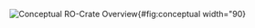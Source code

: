 ![Conceptual RO-Crate Overview](../content/images/ro-crate-overview.svg "\textbf{Conceptual overview of RO-Crate}. A \emph{Persistent Identifier} (PID) \cite{doi:10.1371/journal.pbio.2001414} points to a \emph{Research Object} (RO), which may be archived using different packaging approaches like BagIt \cite{doi:10.17487/rfc8493}, OCFL \cite{ocfl_2020}, git or ZIP. The RO is described within a \emph{RO-Crate Metadata File}, providing identifiers for \emph{authors} using ORCID, \emph{organisations} using Research Organization Registry (ROR) \cite{doi:10.6087/kcse.192} and licences such as Creative Commons using SPDX identifiers. The \emph{RO-Crate content} is further described with additional metadata following a Linked Data approach. Data can be embedded files and directories, as well as links to external Web resources, PIDs and nested RO-Crates."){#fig:conceptual width="90}
